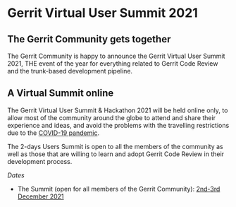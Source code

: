# Gerrit Virtual User Summit 2021

## The Gerrit Community gets together

The Gerrit Community is happy to announce the Gerrit Virtual User Summit 2021,
THE event of the year for everything related to Gerrit Code Review and the
trunk-based development pipeline.

## A Virtual Summit online

The Gerrit Virtual User Summit & Hackathon 2021 will be held online only,
to allow most of the community around the globe to attend and share their
experience and ideas, and avoid the problems with the travelling restrictions
due to the [COVID-19 pandemic](https://en.wikipedia.org/wiki/COVID-19).

The 2-days Users Summit is open to all the members of the community as well as
those that are willing to learn and adopt Gerrit Code Review in their
development process.

*Dates*

- The Summit (open for all members of the Gerrit Community):
[2nd-3rd December 2021](https://calendar.google.com/event?action=TEMPLATE&tmeid=Njcxc2EycDlkZG5tMzBla2oxbHAxZzYwcGYgZ29vZ2xlLmNvbV91YmIxcGxhNmlqNzg1b3FianI2MWg0dmRpc0Bn&tmsrc=google.com_ubb1pla6ij785oqbjr61h4vdis%40group.calendar.google.com)
